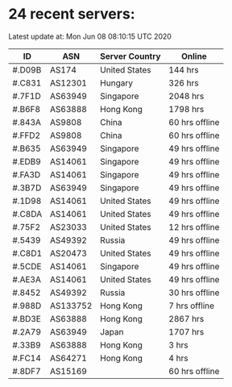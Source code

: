 # 24 recent servers:

Latest update at: Mon Jun 08 08:10:15 UTC 2020

| ID | ASN | Server Country | Online |
| -- | --- | -------------- | ------ |
| #.D09B | AS174 | United States | 144 hrs |
| #.C831 | AS12301 | Hungary | 326 hrs |
| #.7F1D | AS63949 | Singapore | 2048 hrs |
| #.B6F8 | AS63888 | Hong Kong | 1798 hrs |
| #.843A | AS9808 | China | 60 hrs offline |
| #.FFD2 | AS9808 | China | 60 hrs offline |
| #.B635 | AS63949 | Singapore | 49 hrs offline |
| #.EDB9 | AS14061 | Singapore | 49 hrs offline |
| #.FA3D | AS14061 | Singapore | 49 hrs offline |
| #.3B7D | AS63949 | Singapore | 49 hrs offline |
| #.1D98 | AS14061 | United States | 49 hrs offline |
| #.C8DA | AS14061 | United States | 49 hrs offline |
| #.75F2 | AS23033 | United States | 12 hrs offline |
| #.5439 | AS49392 | Russia | 49 hrs offline |
| #.C8D1 | AS20473 | United States | 49 hrs offline |
| #.5CDE | AS14061 | Singapore | 49 hrs offline |
| #.AE3A | AS14061 | United States | 49 hrs offline |
| #.8452 | AS49392 | Russia | 30 hrs offline |
| #.988D | AS133752 | Hong Kong | 7 hrs offline |
| #.BD3E | AS63888 | Hong Kong | 2867 hrs |
| #.2A79 | AS63949 | Japan | 1707 hrs |
| #.33B9 | AS63888 | Hong Kong | 3 hrs |
| #.FC14 | AS64271 | Hong Kong | 4 hrs |
| #.8DF7 | AS15169 |  | 60 hrs offline |

